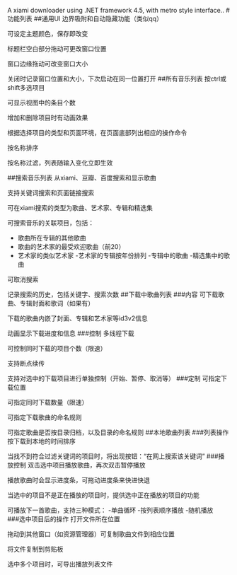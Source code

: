 A xiami downloader using .NET framework 4.5, with metro style interface..
#功能列表
##通用UI
边界吸附和自动隐藏功能（类似qq）

可设定主题颜色，保存即改变

标题栏空白部分拖动可更改窗口位置

窗口边缘拖动可改变窗口大小

关闭时记录窗口位置和大小，下次启动在同一位置打开
##所有音乐列表
按ctrl或shift多选项目

可显示视图中的条目个数

增加和删除项目时有动画效果

根据选择项目的类型和页面环境，在页面底部列出相应的操作命令

按名称排序

按名称过滤，列表随输入变化立即生效

##搜索音乐列表
从xiami、豆瓣、百度搜索和显示歌曲

支持关键词搜索和页面链接搜索

可在xiami搜索的类型为歌曲、艺术家、专辑和精选集

可搜索音乐的关联项目，包括：
- 歌曲所在专辑的其他歌曲
- 歌曲的艺术家的最受欢迎歌曲（前20）
- 艺术家的类似艺术家
-艺术家的专辑按年份排列
-专辑中的歌曲
-精选集中的歌曲

可取消搜索

记录搜索的历史，包括关键字、搜索次数
##下载中歌曲列表
###内容
可下载歌曲、专辑封面和歌词（如果有）

下载的歌曲内嵌了封面、专辑和艺术家等id3v2信息

动画显示下载进度和信息
###控制
多线程下载
	
可控制同时下载的项目个数（限速）
	
支持断点续传
	
支持对选中的下载项目进行单独控制（开始、暂停、取消等）
###定制
可指定下载位置
	
可指定同时下载数量（限速）
	
可指定下载歌曲的命名规则
	
可指定歌曲是否按目录归档，以及目录的命名规则
##本地歌曲列表
###列表操作
按下载到本地的时间排序

当找不到符合过滤关键词的项目时，将出现按钮：“在网上搜索该关键词”
###播放控制
双击选中项目播放歌曲，再次双击暂停播放
	
播放歌曲时会显示进度条，可拖动进度条来快进快退
	
当选中的项目不是正在播放的项目时，提供选中正在播放的项目的功能	
	
可播放下一首歌曲，支持三种模式：
-单曲循环
-按列表顺序播放
-随机播放	
###选中项目后的操作
打开文件所在位置

拖动到其他窗口（如资源管理器）可复制歌曲文件到相应位置

将文件复制到剪贴板

选中多个项目时，可导出播放列表文件

